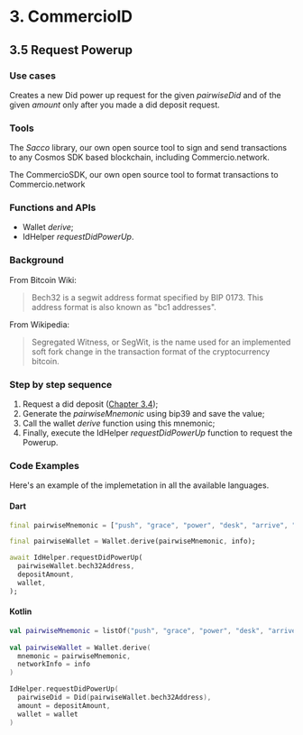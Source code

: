 # 3. CommercioID

## 3.5 Request Powerup

### Use cases
Creates a new Did power up request for the given _pairwiseDid_ and of the given _amount_ only after you made a did deposit request.

### Tools
The _Sacco_ library, our own open source tool to sign and send transactions to any Cosmos SDK based blockchain, including Commercio.network.

The CommercioSDK, our own open source tool to format transactions to Commercio.network

### Functions and APIs
- Wallet _derive_;
- IdHelper _requestDidPowerUp_.

###  Background
From Bitcoin Wiki:
> Bech32 is a segwit address format specified by BIP 0173. This address format is also known as "bc1 addresses".

From Wikipedia:
> Segregated Witness, or SegWit, is the name used for an implemented soft fork change in the transaction format of the cryptocurrency bitcoin.

### Step by step sequence
1. Request a did deposit ([Chapter 3.4](3.4-chapter.md));
2. Generate the _pairwiseMnemonic_ using bip39 and save the value;
3. Call the wallet _derive_ function using this mnemonic;
4. Finally, execute the IdHelper _requestDidPowerUp_ function to request the Powerup.

### Code Examples
Here's an example of the implemetation in all the available languages.

#### Dart
```dart
final pairwiseMnemonic = ["push", "grace", "power", "desk", "arrive", "horror", "gallery", "physical", "kingdom", "ecology", "fat", "firm", "future", "service", "table", "little", "live", "reason", "maximum", "short", "motion", "planet", "stage", "second"];

final pairwiseWallet = Wallet.derive(pairwiseMnemonic, info);

await IdHelper.requestDidPowerUp(
  pairwiseWallet.bech32Address,
  depositAmount,
  wallet,
);
```

#### Kotlin
```kotlin
val pairwiseMnemonic = listOf("push", "grace", "power", "desk", "arrive", "horror", "gallery", "physical", "kingdom", "ecology", "fat", "firm", "future", "service", "table", "little", "live", "reason", "maximum", "short", "motion", "planet", "stage", "second")
     
val pairwiseWallet = Wallet.derive(
  mnemonic = pairwiseMnemonic, 
  networkInfo = info
)

IdHelper.requestDidPowerUp(
  pairwiseDid = Did(pairwiseWallet.bech32Address),
  amount = depositAmount,
  wallet = wallet
)
```